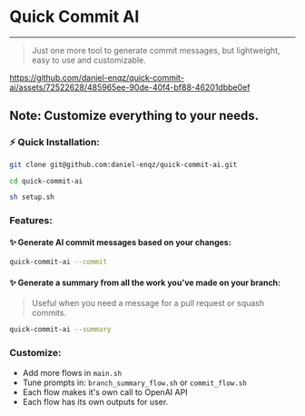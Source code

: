 # Quick Commit AI
---
> Just one more tool to generate commit messages, but lightweight, easy to use and customizable.



https://github.com/daniel-enqz/quick-commit-ai/assets/72522628/485965ee-90de-40f4-bf88-46201dbbe0ef




## Note: Customize everything to your needs.

### ⚡️ Quick Installation:

```bash
git clone git@github.com:daniel-enqz/quick-commit-ai.git
```

```bash
cd quick-commit-ai
```

```bash
sh setup.sh
```

### Features:

#### ✨ Generate AI commit messages based on your changes:

```bash
quick-commit-ai --commit
```

#### ✨ Generate a summary from all the work you've made on your branch:
> Useful when you need a message for a pull request or squash commits.

```bash
quick-commit-ai --summary
```

### Customize:
- Add more flows in `main.sh`
- Tune prompts in: `branch_summary_flow.sh` or `commit_flow.sh`
- Each flow makes it's own call to OpenAI API
- Each flow has its own outputs for user.

